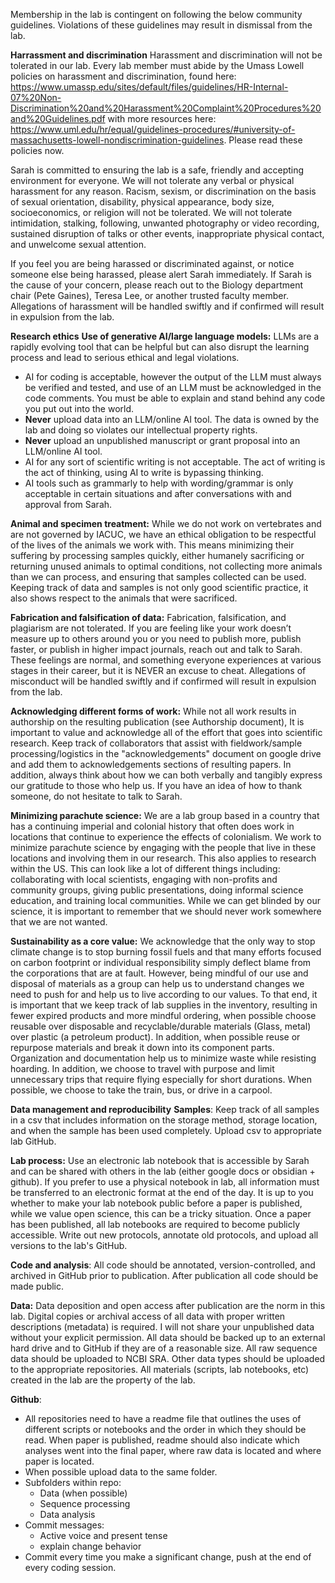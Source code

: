 Membership in the lab is contingent on following the below community guidelines. Violations of these guidelines may result in dismissal from the lab.

**Harrassment and discrimination**
Harassment and discrimination will not be tolerated in our lab. Every lab member must abide by the Umass Lowell policies on harassment and discrimination, found here: https://www.umassp.edu/sites/default/files/guidelines/HR-Internal-07%20Non-Discrimination%20and%20Harassment%20Complaint%20Procedures%20and%20Guidelines.pdf with more resources here: https://www.uml.edu/hr/equal/guidelines-procedures/#university-of-massachusetts-lowell-nondiscrimination-guidelines. Please read these policies now.

Sarah is committed to ensuring the lab is a safe, friendly and accepting environment for everyone. We will not tolerate any verbal or physical harassment for any reason. Racism, sexism, or discrimination on the basis of sexual orientation, disability, physical appearance, body size, socioeconomics, or religion will not be tolerated. We will not tolerate intimidation, stalking, following, unwanted photography or video recording, sustained disruption of talks or other events, inappropriate physical contact, and unwelcome sexual attention.

If you feel you are being harassed or discriminated against, or notice someone else being harassed, please alert Sarah immediately. If Sarah is the cause of your concern, please reach out to the Biology department chair (Pete Gaines), Teresa Lee, or another trusted faculty member. Allegations of harassment will be handled swiftly and if confirmed will result in expulsion from the lab. 

**Research ethics**
**Use of generative AI/large language models:** LLMs are a rapidly evolving tool that can be helpful but can also disrupt the learning process and lead to serious ethical and legal violations. 
- AI for coding is acceptable, however the output of the LLM must always be verified and tested, and use of an LLM must be acknowledged in the code comments. You must be able to explain and stand behind any code you put out into the world. 
- **Never** upload data into an LLM/online AI tool. The data is owned by the lab and doing so violates our intellectual property rights. 
- **Never** upload an unpublished manuscript or grant proposal into an LLM/online AI tool. 
- AI for any sort of scientific writing is not acceptable. The act of writing is the act of thinking, using AI to write is bypassing thinking. 
- AI tools such as grammarly to help with wording/grammar is only acceptable in certain situations and after conversations with and approval from Sarah.

**Animal and specimen treatment:** While we do not work on vertebrates and are not governed by IACUC, we have an ethical obligation to be respectful of the lives of the animals we work with. This means minimizing their suffering by processing samples quickly, either humanely sacrificing or returning unused animals to optimal conditions, not collecting more animals than we can process, and ensuring that samples collected can be used. Keeping track of data and samples is not only good scientific practice, it also shows respect to the animals that were sacrificed. 

**Fabrication and falsification of data:** Fabrication, falsification, and plagiarism are not tolerated.  If you are feeling like your work doesn’t measure up to others around you or you need to publish more, publish faster, or publish in higher impact journals, reach out and talk to Sarah. These feelings are normal, and something everyone experiences at various stages in their career, but it is NEVER an excuse to cheat. Allegations of misconduct will be handled swiftly and if confirmed will result in expulsion from the lab.

**Acknowledging different forms of work:** While not all work results in authorship on the resulting publication (see Authorship document), It is important to value and acknowledge all of the effort that goes into scientific research. Keep track of collaborators that assist with fieldwork/sample processing/logistics in the "acknowledgements" document on google drive and add them to acknowledgements sections of resulting papers. In addition, always think about how we can both verbally and tangibly express our gratitude to those who help us. If you have an idea of how to thank someone, do not hesitate to talk to Sarah. 

**Minimizing parachute science:** We are a lab group based in a country that has a continuing imperial and colonial history that often does work in locations that continue to experience the effects of colonialism. We work to minimize parachute science by engaging with the people that live in these locations and involving them in our research. This also applies to research within the US. This can look like a lot of different things including: collaborating with local scientists, engaging with non-profits and community groups, giving public presentations, doing informal science education, and training local communities. While we can get blinded by our science, it is important to remember that we should never work somewhere that we are not wanted. 

**Sustainability as a core value:** We acknowledge that the only way to stop climate change is to stop burning fossil fuels and that many efforts focused on carbon footprint or individual responsibility simply deflect blame from the corporations that are at fault. However, being mindful of our use and disposal of materials as a group can help us to understand changes we need to push for and help us to live according to our values. To that end, it is important that we keep track of lab supplies in the inventory, resulting in fewer expired products and more mindful ordering, when possible choose reusable over disposable and recyclable/durable materials (Glass, metal) over plastic (a petroleum product). In addition, when possible reuse or repurpose materials and break it down into its component parts. Organization and documentation help us to minimize waste while resisting hoarding. In addition, we choose to travel with purpose and limit unnecessary trips that require flying especially for short durations. When possible, we choose to take the train, bus, or drive in a carpool. 

**Data management and reproducibility**
**Samples**: Keep track of all samples in a csv that includes information on the storage method, storage location, and when the sample has been used completely. Upload csv to appropriate lab GitHub. 

**Lab process:** Use an electronic lab notebook that is accessible by Sarah and can be shared with others in the lab (either google docs or obsidian + github). If you prefer to use a physical notebook in lab, all information must be transferred to an electronic format at the end of the day. It is up to you whether to make your lab notebook public before a paper is published, while we value open science, this can be a tricky situation. Once a paper has been published, all lab notebooks are required to become publicly accessible.  Write out new protocols, annotate old protocols, and upload all versions to the lab's GitHub. 

**Code and analysis**: All code should be annotated, version-controlled, and archived in GitHub prior to publication. After publication all code should be made public. 

**Data:**  Data deposition and open access after publication are the norm in this lab. Digital copies or archival access of all data with proper written descriptions (metadata) is required. I will not share your unpublished data without your explicit permission. All data should be backed up to an external hard drive and to GitHub if they are of a reasonable size. All raw sequence data should be uploaded to NCBI SRA. Other data types should be uploaded to the appropriate repositories. All materials (scripts, lab notebooks, etc) created in the lab are the property of the lab.

**Github**:
- All repositories need to have a readme file that outlines the uses of different scripts or notebooks and the order in which they should be read. When paper is published, readme should also indicate which analyses went into the final paper, where raw data is located and where paper is located. 
- When possible upload data to the same folder. 
- Subfolders within repo:
	- Data (when possible)
	- Sequence processing
	- Data analysis
- Commit messages:
	- Active voice and present tense
	- explain change behavior
- Commit every time you make a significant change, push at the end of every coding session. 
